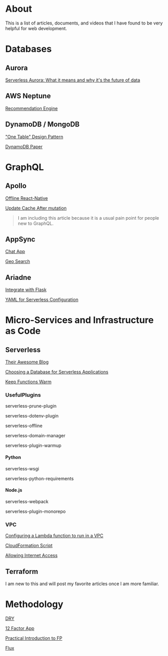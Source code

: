 # About

This is a list of articles, documents, and videos that I have found to be very helpful for web development. 
 

# Databases

## Aurora

[Serverless Aurora: What it means and why it's the future of data](https://serverless.com/blog/serverless-aurora-future-of-data/)

## AWS Neptune

[Recommendation Engine](https://github.com/aws-samples/amazon-neptune-samples/tree/master/gremlin/collaborative-filtering)

## DynamoDB / MongoDB

["One Table" Design Pattern](https://www.youtube.com/watch?v=HaEPXoXVf2k)

[DynamoDB Paper](https://www.allthingsdistributed.com/files/amazon-dynamo-sosp2007.pdf)

# GraphQL

## Apollo

[Offline React-Native](https://github.com/apollographql/apollo-cache-persist)

[Update Cache After mutation](https://www.apollographql.com/docs/react/data/mutations/#making-all-other-cache-updates)

> I am including this article because it is a usual pain point for people new to GraphQL.

## AppSync

[Chat App](https://serverless.com/blog/building-chat-appliation-aws-appsync-serverless/)

[Geo Search](https://serverless.com/blog/build-geosearch-graphql-api-aws-appsync-elasticsearch)

## Ariadne

[Integrate with Flask](https://ariadnegraphql.org/docs/flask-integration)

[YAML for Serverless Configuration](https://github.com/jottenlips/jazz-charts-api/blob/master/serverless.yml)

# Micro-Services and Infrastructure as Code

## Serverless

[Their Awesome Blog](https://serverless.com/blog)

[Choosing a Database for Serverless Applications](https://serverless.com/blog/choosing-a-database-with-serverless/)

[Keep Functions Warm](https://serverless.com/blog/keep-your-lambdas-warm)

### UsefulPlugins

serverless-prune-plugin

serverless-dotenv-plugin

serverless-offline

serverless-domain-manager

serverless-plugin-warmup

#### Python

serverless-wsgi

serverless-python-requirements

#### Node.js

serverless-webpack

serverless-plugin-monorepo

### VPC

[Configuring a Lambda function to run in a VPC](https://docs.aws.amazon.com/lambda/latest/dg/configuration-vpc.html)

[CloudFormation Script](https://gist.github.com/efi-mk/d6586669a472be8ea16b6cf8e9c6ba7f)

[Allowing Internet Access](https://aws.amazon.com/premiumsupport/knowledge-center/internet-access-lambda-function/)

## Terraform

I am new to this and will post my favorite articles once I am more familiar. 

# Methodology 

[DRY](https://en.wikipedia.org/wiki/Don%27t_repeat_yourself)

[12 Factor App](https://12factor.net/)

[Practical Introduction to FP](https://maryrosecook.com/blog/post/a-practical-introduction-to-functional-programming)

[Flux](https://facebook.github.io/flux/)